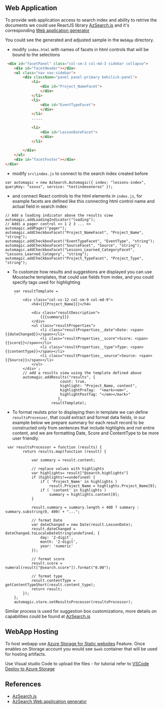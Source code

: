 ## Web Application
To provide web application access to search index and ability to retrive the documents we could use ReactJS library [AzSearch.js](https://github.com/Yahnoosh/AzSearch.js) and it's corresponding [Web application generator](http://azsearchstore.azurewebsites.net/azsearchgenerator/index.html)

You could see the generated and adjusted sample in the `WebApp` directory.

- modify `index.html` with names of facets in html controls that will be bound to the selections

``` html
 <div id="facetPanel" class="col-sm-3 col-md-3 sidebar collapse">
    <div id="facetHeader"></div>
    <ul class="nav nav-sidebar">
        <div className="panel panel-primary behclick-panel">           
            <li>
                <div id="Project_NameFacet">
                </div>
            </li>
            <li>
                <div id="EventTypeFacet">
                </div>
            </li>
            .....
            
            <li>
                <div id="LessonDateFacet">
                </div>
            </li>
                                        
        </div>
    </ul>
    <div id="facetFooter"></div>
</div>
```
- modify `src\index.js` to connect to the search index created before
```
var automagic = new AzSearch.Automagic({ index: "lessons-index", queryKey: "xxxxx", service: "testindexeneros" });
```

- and connect React controls to the html elements in `index.js`, for example facets are defined like this connecting html control name and actual field in search index:
```
// Add a loading indicator above the results view
automagic.addLoadingIndicator("loading");
// Adds a pager control << 1 2 3 ... >>
automagic.addPager("pager");
automagic.addCheckboxFacet("Project_NameFacet", "Project_Name", "string");
automagic.addCheckboxFacet("EventTypeFacet", "EventType", "string");
automagic.addCheckboxFacet("SourceFacet", "Source", "string");
automagic.addCheckboxFacet("Lessons_Learned_CategoryFacet", "Lessons_Learned_Category", "string");
automagic.addCheckboxFacet("Project_TypeFacet", "Project_Type", "string");
``` 

- To customze how results and suggestions are displayed you can use Moustache templates, that could use fields from index, and you could specify tags used for highlighting

```
    var resultTemplate =
    `
        <div class="col-xs-12 col-sm-9 col-md-9">
            <h4>{{{Project_Name}}}</h4>
            
            <div class="resultDescription">
                {{{summary}}}
            </div>
            <ul class="resultProperties">
                <li class="resultProperties__date">Date: <span>{{dateChanged}}</span></li>
                <li class="resultProperties__score">Score: <span>{{score}}</span></li>
                <li class="resultProperties__type">Type: <span>{{contentType}}</span></li>
                <li class="resultProperties__source">Source: <span>{{Source}}</span></li>
            </ul>
        </div>`;
        // add a results view using the template defined above
        automagic.addResults("results", {
                         count: true, 
                         highlight: "Project_Name, content", 
                         highlightPreTag:  "<mark><em>",
                         highlightPostTag: "</em></mark>"
                        }, 
                     resultTemplate);
```
- To format reulsts prior to displaying then in template we can define `resultsProcessor`, that could extract and format data fields, in our example below we prepare summary for each result record to be constructed only from sentences that include highlights and not entire content, and we are formatting Date, Score and ContentType to be more user friendly. 

```
 var resultsProcessor = function (results) {
        return results.map(function (result) {
            
            var summary = result.content;

            // replace values with highlights
            var highlights= result["@search.highlights"]
            if (highlights!==undefined) {
                if ( 'Project_Name' in highlights )
                    result.Project_Name = highlights.Project_Name[0];
                if ( 'content' in highlights )
                    summary = highlights.content[0];
            }
            
            result.summary = summary.length < 400 ? summary : summary.substring(0, 400) + "...";
            
            // format Date
            var dateChanged = new Date(result.LessonDate);
            result.dateChanged = dateChanged.toLocaleDateString(undefined, {
                day: '2-digit',
                month: '2-digit',
                year: 'numeric'
            });

            // format score
            result.score = numeral(result["@search.score"]).format("0.00");

            // format type
            result.contentType = getContentTypeShort(result.content_type);
            return result;
        });
    };
    automagic.store.setResultsProcessor(resultsProcessor);
```

Similar process is used for suggestion box customizations, more details on capabilities could be found at [AzSearch.js](https://github.com/Yahnoosh/AzSearch.js)

## WebApp Hosting
To host webapp use [Azure Storage for Static websites](https://docs.microsoft.com/en-us/azure/storage/blobs/storage-blob-static-website-how-to) Feature. Once enables on Storage account you would see `$web` container that will be used for hosting artifacts.

Use Visual studio Code to upload the files - for tutorial refer to [VSCode Deploy to Azure Storage](https://code.visualstudio.com/tutorials/static-website/deploy-website)

## References

- [AzSearch.js](https://github.com/Yahnoosh/AzSearch.js)
- [AzSearch Web application generator](http://azsearchstore.azurewebsites.net/azsearchgenerator/index.html)